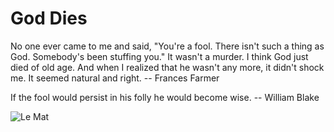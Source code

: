 # God Dies
No one ever came to me and said, "You're a fool. There isn't such a thing as God. Somebody's been stuffing you." It wasn't a murder. I think God just died of old age. And when I realized that he wasn't any more, it didn't shock me. It seemed natural and right. -- Frances Farmer

If the fool would persist in his folly he would become wise. -- William Blake

![Le Mat](https://github.com/nolovelost/God_Dies/blob/master/le_mat.jpg)
